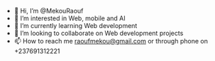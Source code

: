 - 👋 Hi, I’m @MekouRaouf
- 👀 I’m interested in Web, mobile and AI
- 🌱 I’m currently learning Web development
- 💞️ I’m looking to collaborate on Web development projects
- 📫 How to reach me raoufmekou@gmail.com or through phone on +237691312221

<!---
MekouRaouf/MekouRaouf is a ✨ special ✨ repository because its `README.md` (this file) appears on your GitHub profile.
You can click the Preview link to take a look at your changes.
--->
